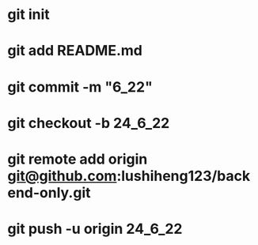 # git init

# git add README.md

# git commit -m "6_22"

# git checkout -b 24_6_22

# git remote add origin git@github.com:lushiheng123/backend-only.git

# git push -u origin 24_6_22
